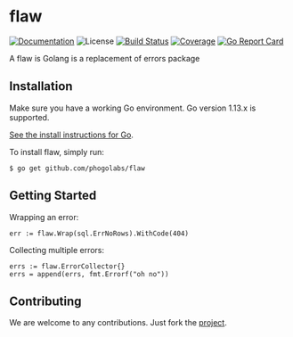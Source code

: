 # flaw

[![Documentation][godoc-img]][godoc-url]
![License][license-img]
[![Build Status][travis-img]][travis-url]
[![Coverage][codecov-img]][codecov-url]
[![Go Report Card][report-img]][report-url]

A flaw is Golang is a replacement of errors package

## Installation

Make sure you have a working Go environment. Go version 1.13.x is supported.

[See the install instructions for Go](http://golang.org/doc/install.html).

To install flaw, simply run:

```
$ go get github.com/phogolabs/flaw
```

## Getting Started

Wrapping an error:

```golang
err := flaw.Wrap(sql.ErrNoRows).WithCode(404)
```

Collecting multiple errors:

```golang
errs := flaw.ErrorCollector{}
errs = append(errs, fmt.Errorf("oh no"))
```

## Contributing

We are welcome to any contributions. Just fork the
[project](https://github.com/phogolabs/flaw).

[travis-img]: https://travis-ci.org/phogolabs/flaw.svg?branch=master
[travis-url]: https://travis-ci.org/phogolabs/flaw
[report-img]: https://goreportcard.com/badge/github.com/phogolabs/flaw
[report-url]: https://goreportcard.com/report/github.com/phogolabs/flaw
[codecov-url]: https://codecov.io/gh/phogolabs/flaw
[codecov-img]: https://codecov.io/gh/phogolabs/flaw/branch/master/graph/badge.svg
[godoc-url]: https://godoc.org/github.com/phogolabs/flaw
[godoc-img]: https://godoc.org/github.com/phogolabs/flaw?status.svg
[license-img]: https://img.shields.io/badge/license-MIT-blue.svg
[software-license-url]: LICENSE

